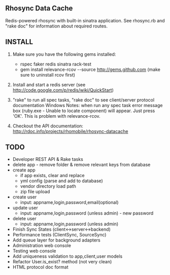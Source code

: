Rhosync Data Cache
-------------------------------------------------------------

Redis-powered rhosync with built-in sinatra application. See rhosync.rb and "rake doc"
for information about required routes.

INSTALL
-------------------------------------------------------------
1. Make sure you have the following gems installed:

	* rspec faker redis sinatra rack-test
	* gem install relevance-rcov --source http://gems.github.com (make sure to uninstall rcov first)
	
2. Install and start a redis server (see <http://code.google.com/p/redis/wiki/QuickStart>)

3. "rake" to run all spec tasks, "rake doc" to see client/server protocol documentation
Windows Notes: when run any spec task error message box (ruby.exe - Unable to locate component) will appear. Just press 'OK'. 
This is problem with relevance-rcov.

4. Checkout the API documentation: <http://rdoc.info/projects/rhomobile/rhosync-datacache>

TODO
-------------------------------------------------------------
* Developer REST API & Rake tasks
* delete app - remove folder & remove relevant keys from database
* create app
  * if app exists, clear and replace
  * yml config (parse and add to database)
  * vendor directory load path
  * zip file upload
* create user
  * input: appname,login,password,email(optional)
* update user
  * input: appname,login,password (unless admin) - new password
* delete user
  * input: appname,login,password (unless admin)
* Finish Sync States (client<->server<->backend)
* Performance tests (ClientSync, SourceSync)
* Add queue layer for background adapters
* Administration web console
* Testing web console
* Add uniqueness validation to app,client,user models
* Refactor User.is_exist? method (not very clean)
* HTML protocol doc format